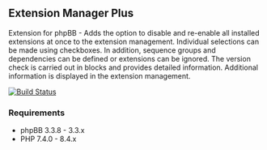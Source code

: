 ## Extension Manager Plus
Extension for phpBB - Adds the option to disable and re-enable all installed extensions at once to the extension management. Individual selections can be made using checkboxes. In addition, sequence groups and dependencies can be defined or extensions can be ignored. The version check is carried out in blocks and provides detailed information. Additional information is displayed in the extension management.

[![Build Status](https://github.com/LukeWCS/ext-mgr-plus/workflows/Tests/badge.svg)](https://github.com/LukeWCS/ext-mgr-plus/actions)

### Requirements
* phpBB 3.3.8 - 3.3.x
* PHP 7.4.0 - 8.4.x
